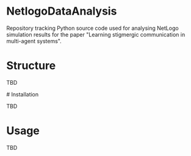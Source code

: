 # NetlogoDataAnalysis

Repository tracking Python source code used for analysing NetLogo simulation results for the paper "Learning stigmergic communication in multi-agent systems".

# Structure

TBD

# Installation

TBD

# Usage

TBD
